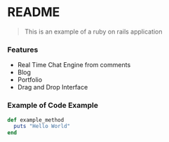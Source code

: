 # README

> This is an example of a ruby on rails application

### Features

- Real Time Chat Engine from comments
- Blog
- Portfolio
- Drag and Drop Interface

### Example of Code Example

```ruby
def example_method
  puts "Hello World"
end
```
